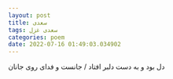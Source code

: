 ```yaml
---
layout: post
title: سعدی
tags: سعدی غزل
categories: poem
date: 2022-07-16 01:49:03.034902
---
```


دل بود و به دست دلبر افتاد / جانست و فدای روی جانان
